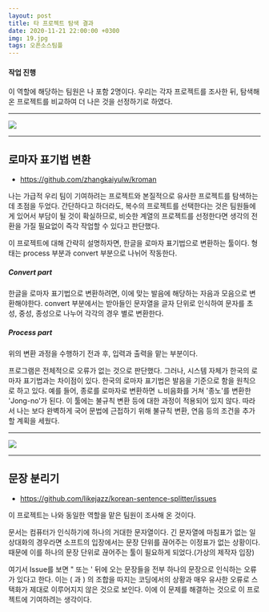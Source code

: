 ```yaml
---
layout: post
title: 타 프로젝트 탐색 결과
date: 2020-11-21 22:00:00 +0300
img: 19.jpg
tags: 오픈소스팀플
---
```


#### 작업 진행

이 역할에 해당하는 팀원은 나 포함 2명이다. 우리는 각자 프로젝트를 조사한 뒤, 탐색해 온 프로젝트를 비교하여 더 나은 것을 선정하기로 하였다.

***

![]({{site.baseurl}}/images/pages/explore_1.png)

***

## 로마자 표기법 변환

 - https://github.com/zhangkaiyulw/kroman
 
 나는 가급적 우리 팀이 기여하려는 프로젝트와 본질적으로 유사한 프로젝트를 탐색하는 데 초점을 두었다. 간단하다고 하더라도, 복수의 프로젝트를 선택한다는 것은 팀원들에게 있어서 부담이 될 것이 확실하므로, 비슷한 계열의 프로젝트를 선정한다면 생각의 전환을 가질 필요없이 즉각 작업할 수 있다고 판단했다. 
 
 이 프로젝트에 대해 간략히 설명하자면, 한글을 로마자 표기법으로 변환하는 툴이다. 형태는 process 부분과 convert 부분으로 나뉘어 작동한다.
 
 ##### Convert part
 
 한글을 로마자 표기법으로 변환하려면, 이에 맞는 발음에 해당하는 자음과 모음으로 변환해야한다. convert 부분에서는 받아들인 문자열을 글자 단위로 인식하여 문자를 초성, 중성, 종성으로 나누어 각각의 경우 별로 변환한다.
 
 ##### Process part
 위의 변환 과정을 수행하기 전과 후, 입력과 출력을 맡는 부분이다.
 
 프로그램은 전체적으로 오류가 없는 것으로 판단했다. 그러나, 시스템 자체가 한국의 로마자 표기법과는 차이점이 있다. 한국의 로마자 표기법은 발음을 기준으로 함을 원칙으로 하고 있다. 예를 들어, 종로를 로마자로 변환하면 ㄴ비음화를 거쳐 '종노'를 변환한 'Jong-no'가 된다. 이 툴에는 불규칙 변환 등에 대한 과정이 적용되어 있지 않다. 따라서 나는 보다 완벽하게 국어 문법에 근접하기 위해 불규칙 변환, 연음 등의 조건을 추가할 계획을 세웠다.
 
 
 ***
 
 ![]({{site.baseurl}}/images/pages/explore_2.png)
 
 ***
 
 ## 문장 분리기
 
  - https://github.com/likejazz/korean-sentence-splitter/issues
 
 이 프로젝트는 나와 동일한 역할을 맡은 팀원이 조사해 온 것이다.
 
 문서는 컴퓨터가 인식하기에 하나의 거대한 문자열이다. 긴 문자열에 마침표가 없는 일상대화의 경우라면 소프트의 입장에서는 문장 단위를 끊어주는 이정표가 없는 상황이다. 때문에 이를 하나의 문장 단위로 끊어주는 툴이 필요하게 되었다.(가상의 제작자 입장)
 
 여기서 Issue를 보면 " 또는 ' 뒤에 오는 문장들을 전부 하나의 문장으로 인식하는 오류가 있다고 한다. 이는 ( 과 ) 의 조합을 따지는 코딩에서의 상황과 매우 유사한 오류로 스택화가 제대로 이루어지지 않은 것으로 보인다. 이에 이 문제를 해결하는 것으로 이 프로젝트에 기여하려는 생각이다.
